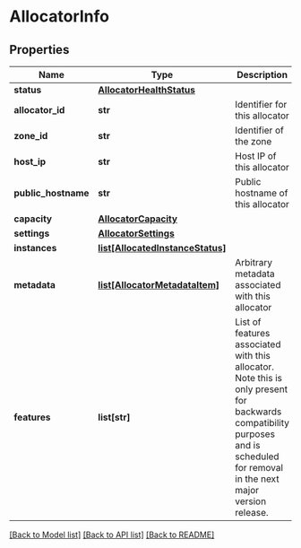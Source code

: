 # AllocatorInfo

## Properties
Name | Type | Description | Notes
------------ | ------------- | ------------- | -------------
**status** | [**AllocatorHealthStatus**](AllocatorHealthStatus.md) |  | [optional] 
**allocator_id** | **str** | Identifier for this allocator | [optional] 
**zone_id** | **str** | Identifier of the zone | [optional] 
**host_ip** | **str** | Host IP of this allocator | [optional] 
**public_hostname** | **str** | Public hostname of this allocator | [optional] 
**capacity** | [**AllocatorCapacity**](AllocatorCapacity.md) |  | [optional] 
**settings** | [**AllocatorSettings**](AllocatorSettings.md) |  | [optional] 
**instances** | [**list[AllocatedInstanceStatus]**](AllocatedInstanceStatus.md) |  | [optional] 
**metadata** | [**list[AllocatorMetadataItem]**](AllocatorMetadataItem.md) | Arbitrary metadata associated with this allocator | [optional] 
**features** | **list[str]** | List of features associated with this allocator. Note this is only present for backwards compatibility purposes and is scheduled for removal in the next major version release. | [optional] 

[[Back to Model list]](../README.md#documentation-for-models) [[Back to API list]](../README.md#documentation-for-api-endpoints) [[Back to README]](../README.md)


